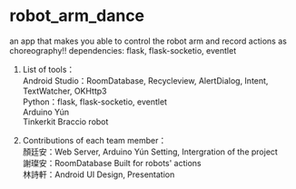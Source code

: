 # robot_arm_dance

an app that makes you able to control the robot arm and record actions as choreography!!
dependencies: flask, flask-socketio, eventlet
1. List of tools：  
	Android Studio：RoomDatabase, Recycleview, AlertDialog, Intent, TextWatcher, OKHttp3  
	Python：flask, flask-socketio, eventlet  
	Arduino Yún  
	Tinkerkit Braccio robot  

	
2. Contributions of each team member：  
	顏廷安：Web Server, Arduino Yún Setting, Intergration of the project  
	謝璨安：RoomDatabase Built for robots' actions  
	林詩軒：Android UI Design, Presentation  
